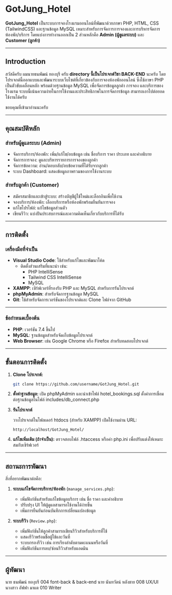 # GotJung_Hotel

**GotJung_Hotel** เป็นระบบการจองโรงแรมออนไลน์ที่พัฒนาด้วยภาษา PHP, HTML, CSS (TailwindCSS) และฐานข้อมูล MySQL เหมาะสำหรับการจัดการการจองและการบริหารจัดการห้องพัก/บริการ โดยแบ่งการทำงานออกเป็น 2 ส่วนหลักคือ **Admin (ผู้ดูแลระบบ)** และ **Customer (ลูกค้า)**

---

## Introduction
สวัสดีครับ ผมนายธนพัฒน์ ทองบุรี ครับ **directory นี้เป็นโปรเจกต์วิชา BACK-END** นะครับ 
โดยโปรเจกต์นี้ออกแบบและพัฒนาระบบเว็บไซต์ที่เกี่ยวข้องกับการจองห้องพักออนไลน์ ซึ่งใช้ภาษา PHP เป็นตัวขับเคลื่อนหลัก 
พร้อมด้วยฐานข้อมูล MySQL เพื่อจัดการข้อมูลลูกค้า การจอง และบริการของโรงแรม 
ระบบนี้เน้นความง่ายในการใช้งานและประสิทธิภาพในการจัดการข้อมูล
สามารถเอาไปต่อยอดใช้งานได้ครับ

ขอบคุณที่เข้ามาอ่านนะครับ 

---

## **คุณสมบัติหลัก**

### **สำหรับผู้ดูแลระบบ (Admin)**
- จัดการบริการ/ห้องพัก: เพิ่ม/แก้ไข/ลบข้อมูล เช่น ชื่อบริการ ราคา ประเภท และคำอธิบาย
- จัดการการจอง: ดูและบริหารรายการการจองของลูกค้า
- จัดการข้อความ: อ่าน/ตอบกลับ/ลบข้อความที่ได้รับจากลูกค้า
- ระบบ Dashboard: แสดงข้อมูลภาพรวมของการใช้งานระบบ

### **สำหรับลูกค้า (Customer)**
- สมัครสมาชิกและเข้าสู่ระบบ: สร้างบัญชีผู้ใช้ใหม่และล็อกอินเพื่อใช้งาน
- จองบริการ/ห้องพัก: เลือกบริการหรือห้องพักพร้อมยืนยันการจอง
- แก้ไขโปรไฟล์: แก้ไขข้อมูลส่วนตัว
- เขียนรีวิว: แบ่งปันประสบการณ์และความคิดเห็นเกี่ยวกับบริการที่ได้รับ

---

## **การติดตั้ง**

### **เครื่องมือที่จำเป็น**
- **Visual Studio Code**: ใช้สำหรับแก้ไขและพัฒนาโค้ด
  - ติดตั้งส่วนเสริมที่แนะนำ เช่น:
    - PHP IntelliSense
    - Tailwind CSS IntelliSense
    - MySQL
- **XAMPP**: เซิร์ฟเวอร์ที่รองรับ PHP และ MySQL สำหรับการรันโปรเจกต์
- **phpMyAdmin**: สำหรับจัดการฐานข้อมูล MySQL
- **Git**: ใช้สำหรับจัดการเวอร์ชันของโปรเจกต์และ Clone ไฟล์จาก GitHub

---

### **ข้อกำหนดเบื้องต้น**
- **PHP**: เวอร์ชัน 7.4 ขึ้นไป
- **MySQL**: ฐานข้อมูลสำหรับจัดเก็บข้อมูลโปรเจกต์
- **Web Browser**: เช่น Google Chrome หรือ Firefox สำหรับทดสอบโปรเจกต์

---

## **ขั้นตอนการติดตั้ง**

1. **Clone โปรเจกต์:**
   ```bash
   git clone https://github.com/username/GotJung_Hotel.git

2. **ตั้งค่าฐานข้อมูล:**
    เปิด phpMyAdmin และนำเข้าไฟล์ hotel_bookings.sql
    ตั้งค่าการเชื่อมต่อฐานข้อมูลในไฟล์ includes/db_connect.php

3. **รันโปรเจกต์**

    วางโปรเจกต์ในโฟลเดอร์ htdocs (สำหรับ XAMPP)
    เปิดใช้งานผ่าน URL:
    ```ardunio
    http://localhost/GotJung_Hotel/

4. **แก้ไขเพิ่มเติม (ถ้าจำเป็น):**
    ตรวจสอบไฟล์ .htaccess หรือค่า php.ini เพื่อปรับแต่งให้เหมาะสมกับเซิร์ฟเวอร์

--- 

## **สถานะการพัฒนา**

สิ่งที่อยากพัฒนาต่อคือ:

1. **ระบบแก้ไขจัดการบริการ/ห้องพัก** (`manage_services.php`):  
   - เพิ่มฟังก์ชันสำหรับแก้ไขข้อมูลบริการ เช่น ชื่อ ราคา และคำอธิบาย
   - ปรับปรุง UI ให้ผู้ดูแลสามารถใช้งานได้ง่ายขึ้น
   - เพิ่มการยืนยันก่อนบันทึกการเปลี่ยนแปลงข้อมูล

2. **ระบบรีวิว** (`Review.php`):  
   - เพิ่มฟังก์ชันให้ลูกค้าสามารถเขียนรีวิวสำหรับบริการที่ใช้
   - แสดงรีวิวพร้อมชื่อผู้ใช้และวันที่
   - ระบบกรองรีวิว เช่น การเรียงลำดับตามคะแนนหรือวันที่
   - เพิ่มฟังก์ชันการลบ/ซ่อนรีวิวสำหรับแอดมิน

---

## ผู้พัฒนา
นาย ธนพัฒน์ ทองุบรี 004 font-back & back-end
นาย นันทวัตน์ หลังชาย 008 UX/UI
นางสาว อัฟฟา มาแต 010 Writer
